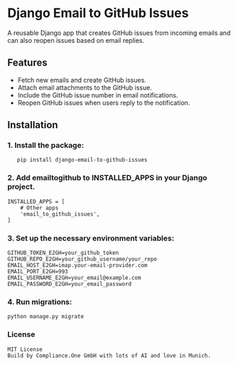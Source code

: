 
# Django Email to GitHub Issues

A reusable Django app that creates GitHub issues from incoming emails and can also reopen issues based on email replies.

## Features
- Fetch new emails and create GitHub issues.
- Attach email attachments to the GitHub issue.
- Include the GitHub issue number in email notifications.
- Reopen GitHub issues when users reply to the notification.

## Installation

### 1. Install the package:

       pip install django-email-to-github-issues

### 2. Add emailtogithub to INSTALLED_APPS in your Django project.

    INSTALLED_APPS = [
        # Other apps
        'email_to_github_issues',
    ]

### 3. Set up the necessary environment variables:

    GITHUB_TOKEN_E2GH=your_github_token
    GITHUB_REPO_E2GH=your_github_username/your_repo
    EMAIL_HOST_E2GH=imap.your-email-provider.com
    EMAIL_PORT_E2GH=993
    EMAIL_USERNAME_E2GH=your_email@example.com
    EMAIL_PASSWORD_E2GH=your_email_password

### 4.	Run migrations:

    python manage.py migrate

### License
```plaintext
MIT License
Build by Compliance.One GmbH with lots of AI and love in Munich.
